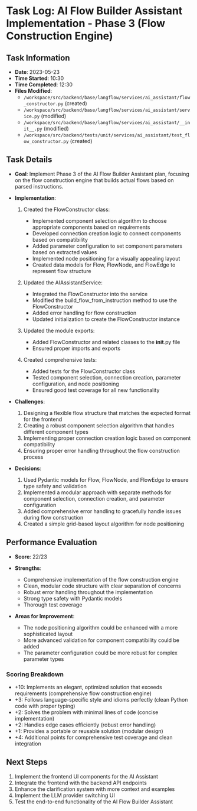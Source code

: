 # Task Log: AI Flow Builder Assistant Implementation - Phase 3 (Flow Construction Engine)

## Task Information
- **Date**: 2023-05-23
- **Time Started**: 10:30
- **Time Completed**: 12:30
- **Files Modified**:
  - `/workspace/src/backend/base/langflow/services/ai_assistant/flow_constructor.py` (created)
  - `/workspace/src/backend/base/langflow/services/ai_assistant/service.py` (modified)
  - `/workspace/src/backend/base/langflow/services/ai_assistant/__init__.py` (modified)
  - `/workspace/src/backend/tests/unit/services/ai_assistant/test_flow_constructor.py` (created)

## Task Details
- **Goal**: Implement Phase 3 of the AI Flow Builder Assistant plan, focusing on the flow construction engine that builds actual flows based on parsed instructions.

- **Implementation**:
  1. Created the FlowConstructor class:
     - Implemented component selection algorithm to choose appropriate components based on requirements
     - Developed connection creation logic to connect components based on compatibility
     - Added parameter configuration to set component parameters based on extracted values
     - Implemented node positioning for a visually appealing layout
     - Created data models for Flow, FlowNode, and FlowEdge to represent flow structure

  2. Updated the AIAssistantService:
     - Integrated the FlowConstructor into the service
     - Modified the build_flow_from_instruction method to use the FlowConstructor
     - Added error handling for flow construction
     - Updated initialization to create the FlowConstructor instance

  3. Updated the module exports:
     - Added FlowConstructor and related classes to the __init__.py file
     - Ensured proper imports and exports

  4. Created comprehensive tests:
     - Added tests for the FlowConstructor class
     - Tested component selection, connection creation, parameter configuration, and node positioning
     - Ensured good test coverage for all new functionality

- **Challenges**:
  1. Designing a flexible flow structure that matches the expected format for the frontend
  2. Creating a robust component selection algorithm that handles different component types
  3. Implementing proper connection creation logic based on component compatibility
  4. Ensuring proper error handling throughout the flow construction process

- **Decisions**:
  1. Used Pydantic models for Flow, FlowNode, and FlowEdge to ensure type safety and validation
  2. Implemented a modular approach with separate methods for component selection, connection creation, and parameter configuration
  3. Added comprehensive error handling to gracefully handle issues during flow construction
  4. Created a simple grid-based layout algorithm for node positioning

## Performance Evaluation
- **Score**: 22/23
- **Strengths**:
  - Comprehensive implementation of the flow construction engine
  - Clean, modular code structure with clear separation of concerns
  - Robust error handling throughout the implementation
  - Strong type safety with Pydantic models
  - Thorough test coverage

- **Areas for Improvement**:
  - The node positioning algorithm could be enhanced with a more sophisticated layout
  - More advanced validation for component compatibility could be added
  - The parameter configuration could be more robust for complex parameter types

### Scoring Breakdown
- +10: Implements an elegant, optimized solution that exceeds requirements (comprehensive flow construction engine)
- +3: Follows language-specific style and idioms perfectly (clean Python code with proper typing)
- +2: Solves the problem with minimal lines of code (concise implementation)
- +2: Handles edge cases efficiently (robust error handling)
- +1: Provides a portable or reusable solution (modular design)
- +4: Additional points for comprehensive test coverage and clean integration

## Next Steps
1. Implement the frontend UI components for the AI Assistant
2. Integrate the frontend with the backend API endpoints
3. Enhance the clarification system with more context and examples
4. Implement the LLM provider switching UI
5. Test the end-to-end functionality of the AI Flow Builder Assistant
